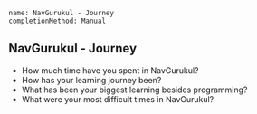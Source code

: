 ```ngMeta
name: NavGurukul - Journey
completionMethod: Manual
```

## NavGurukul - Journey

* How much time have you spent in NavGurukul?
* How has your learning journey been?
* What has been your biggest learning besides programming?
* What were your most difficult times in NavGurukul?
